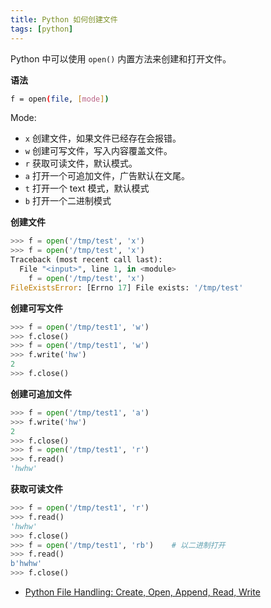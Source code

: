 ```yaml
---
title: Python 如何创建文件
tags: [python]
---
```


Python 中可以使用 `open()` 内置方法来创建和打开文件。

<!-- more -->


**语法**

```bash
f = open(file, [mode])
```

Mode:
- `x` 创建文件，如果文件已经存在会报错。
- `w` 创建可写文件，写入内容覆盖文件。
- `r` 获取可读文件，默认模式。
- `a` 打开一个可追加文件，广告默认在文尾。
- `t` 打开一个 text 模式，默认模式
- `b` 打开一个二进制模式

**创建文件**

```python
>>> f = open('/tmp/test', 'x')
>>> f = open('/tmp/test', 'x')
Traceback (most recent call last):
  File "<input>", line 1, in <module>
    f = open('/tmp/test', 'x')
FileExistsError: [Errno 17] File exists: '/tmp/test'
```

**创建可写文件**

```python
>>> f = open('/tmp/test1', 'w')
>>> f.close()
>>> f = open('/tmp/test1', 'w')
>>> f.write('hw')
2
>>> f.close()
```

**创建可追加文件**

```python
>>> f = open('/tmp/test1', 'a')
>>> f.write('hw')
2
>>> f.close()
>>> f = open('/tmp/test1', 'r')
>>> f.read()
'hwhw'
```

**获取可读文件**

```python
>>> f = open('/tmp/test1', 'r')
>>> f.read()
'hwhw'
>>> f.close()
>>> f = open('/tmp/test1', 'rb')    # 以二进制打开
>>> f.read()
b'hwhw'
>>> f.close()
```

- [Python File Handling: Create, Open, Append, Read, Write](https://www.guru99.com/reading-and-writing-files-in-python.htm)
